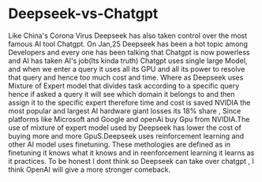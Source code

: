 # Deepseek-vs-Chatgpt

Like China's Corona Virus Deepseek has also taken control over the most famous AI tool Chatgpt. On Jan,25 Deepseek has been a hot topic among Developers and every one has been talking that Chatgpt is now powerless and AI has taken AI's job(Its kinda truth)
Chatgpt uses single large Model, and when we enter a query it uses all its GPU and all its power to resolve that query and hence too much cost and time.
Where as  Deepseek uses Mixture of Expert model that divides task according to a specific query hence if asked a query it will see which domain it belongs to and then assign it to the specific expert therefore time and cost is saved
NVIDIA the most popular and largest AI hardware giant losses its 18% share , Since platforms like Microsoft and Google and openAi buy Gpu from NVIDIA.The use of mixture of expert model used by Deepseek has lower the cost of buying more and more GpuS.Deepseek uses reinforcement learning and other AI model uses finetuning. These methologies are defined as 
in finetuning it knows what it knows and in reenforcement learning it learns as it practices.
To be honest I dont think so Deepseek can take over chatgpt , I think OpenAI will give a more stronger comeback.
